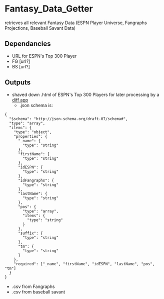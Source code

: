 # Fantasy_Data_Getter
retrieves all relevant Fantasy Data (ESPN Player Universe, Fangraphs Projections, Baseball Savant Data)

## Dependancies
- URL for ESPN's Top 300 Player
- FG [url?]
- BS [url?]

## Outputs
- shaved down .html of ESPN's Top 300 Players for later processing by a [diff app](https://github.com/trpubz/ESPN_FantasyPlayerList)
  - .json schema is: 
```
{
  "$schema": "http://json-schema.org/draft-07/schema#",
  "type": "array",
  "items": {
    "type": "object",
    "properties": {
      "_name": {
        "type": "string"
      },
      "firstName": {
        "type": "string"
      },
      "idESPN": {
        "type": "string"
      },
      "idFangraphs": {
        "type": "string"
      },
      "lastName": {
        "type": "string"
      },
      "pos": {
        "type": "array",
        "items": {
          "type": "string"
        }
      },
      "suffix": {
        "type": "string"
      },
      "tm": {
        "type": "string"
      }
    },
    "required": ["_name", "firstName", "idESPN", "lastName", "pos", "tm"]
  }
}
```
- .csv from Fangraphs
- .csv from baseball savant
